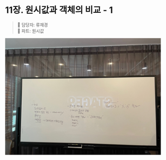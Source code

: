 # 11장. 원시값과 객체의 비교 - 1

> 👩‍ 담당자: 류재경<br/>
> 📝 파트: 원시값

![11-1-류재경-칠판사진](../img/11-1-류재경칠판.jpeg)

<br/><br/>
